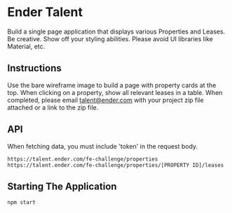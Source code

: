 # Ender Talent

Build a single page application that displays various Properties and Leases.
Be creative. Show off your styling abilities. Please avoid UI libraries like Material, etc.

## Instructions

Use the bare wireframe image to build a page with property cards at the top. When clicking on a property, show all relevant leases in a table. When completed, please email talent@ender.com with your project zip file attached or a link to the zip file.

##  API

When fetching data, you must include 'token' in the request body.

```
https://talent.ender.com/fe-challenge/properties
https://talent.ender.com/fe-challenge/properties/[PROPERTY ID]/leases
```

## Starting The Application

```javascript
npm start
```
